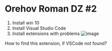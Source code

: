 # Orehov Roman DZ #2

1) Install win 10
2) Install Visual Studio Code
3) Install extensions with problems
![image](https://github.com/Bravo-47/ib_assembly/assets/52736408/44df22e3-fe12-4d30-ad7c-dcde0bfb5d55)


How to find this extension, if VSCode not found?

